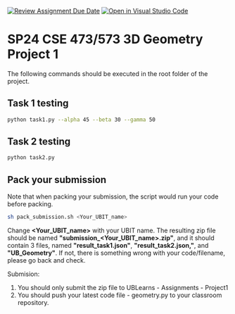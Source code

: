 [![Review Assignment Due Date](https://classroom.github.com/assets/deadline-readme-button-24ddc0f5d75046c5622901739e7c5dd533143b0c8e959d652212380cedb1ea36.svg)](https://classroom.github.com/a/AzlhuBAO)
[![Open in Visual Studio Code](https://classroom.github.com/assets/open-in-vscode-c66648af7eb3fe8bc4f294546bfd86ef473780cde1dea487d3c4ff354943c9ae.svg)](https://classroom.github.com/online_ide?assignment_repo_id=10125014&assignment_repo_type=AssignmentRepo)
# SP24 CSE 473/573 3D Geometry Project 1

The following commands should be executed in the root folder of the project.

## Task 1 testing

```bash
python task1.py --alpha 45 --beta 30 --gamma 50
```

## Task 2 testing

```bash
python task2.py
```

## Pack your submission

Note that when packing your submission, the script would run your code before packing.

```bash
sh pack_submission.sh <Your_UBIT_name>
```
Change **<Your_UBIT_name>** with your UBIT name.
The resulting zip file should be named **"submission\_<Your_UBIT_name>.zip"**, and it should contain 3 files, named **"result_task1.json"**, **"result_task2.json,"**, and **"UB\_Geometry"**. If not, there is something wrong with your code/filename, please go back and check.

Submision:
1. You should only submit the zip file to UBLearns - Assignments - Project1
2. You should push your latest code file - geometry.py to your classroom repository.
